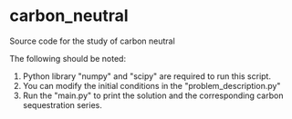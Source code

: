 # carbon_neutral
Source code for the study of carbon neutral

The following should be noted:
1. Python library "numpy" and "scipy" are required to run this script.
2. You can modify the initial conditions in the "problem_description.py"
3. Run the "main.py" to print the solution and the corresponding carbon sequestration series.

